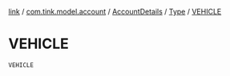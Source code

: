 [link](../../../index.md) / [com.tink.model.account](../../index.md) / [AccountDetails](../index.md) / [Type](index.md) / [VEHICLE](./-v-e-h-i-c-l-e.md)

# VEHICLE

`VEHICLE`